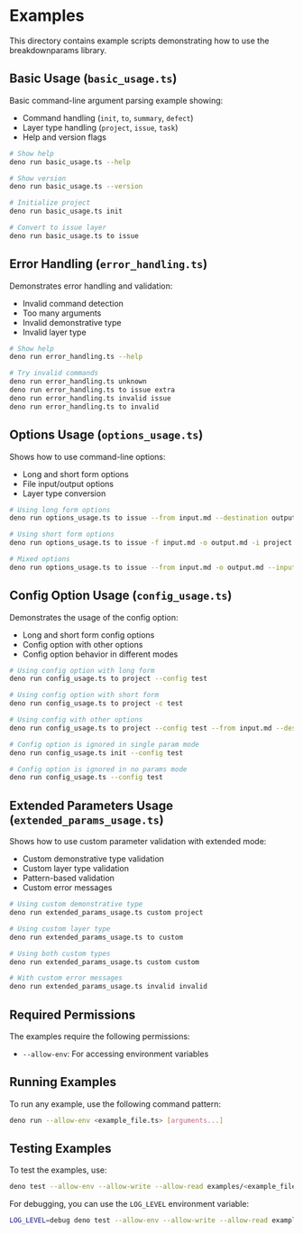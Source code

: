 # Examples

This directory contains example scripts demonstrating how to use the breakdownparams library.

## Basic Usage (`basic_usage.ts`)

Basic command-line argument parsing example showing:

- Command handling (`init`, `to`, `summary`, `defect`)
- Layer type handling (`project`, `issue`, `task`)
- Help and version flags

```bash
# Show help
deno run basic_usage.ts --help

# Show version
deno run basic_usage.ts --version

# Initialize project
deno run basic_usage.ts init

# Convert to issue layer
deno run basic_usage.ts to issue
```

## Error Handling (`error_handling.ts`)

Demonstrates error handling and validation:

- Invalid command detection
- Too many arguments
- Invalid demonstrative type
- Invalid layer type

```bash
# Show help
deno run error_handling.ts --help

# Try invalid commands
deno run error_handling.ts unknown
deno run error_handling.ts to issue extra
deno run error_handling.ts invalid issue
deno run error_handling.ts to invalid
```

## Options Usage (`options_usage.ts`)

Shows how to use command-line options:

- Long and short form options
- File input/output options
- Layer type conversion

```bash
# Using long form options
deno run options_usage.ts to issue --from input.md --destination output.md --input project

# Using short form options
deno run options_usage.ts to issue -f input.md -o output.md -i project

# Mixed options
deno run options_usage.ts to issue --from input.md -o output.md --input project
```

## Config Option Usage (`config_usage.ts`)

Demonstrates the usage of the config option:

- Long and short form config options
- Config option with other options
- Config option behavior in different modes

```bash
# Using config option with long form
deno run config_usage.ts to project --config test

# Using config option with short form
deno run config_usage.ts to project -c test

# Using config with other options
deno run config_usage.ts to project --config test --from input.md --destination output.md

# Config option is ignored in single param mode
deno run config_usage.ts init --config test

# Config option is ignored in no params mode
deno run config_usage.ts --config test
```

## Extended Parameters Usage (`extended_params_usage.ts`)

Shows how to use custom parameter validation with extended mode:

- Custom demonstrative type validation
- Custom layer type validation
- Pattern-based validation
- Custom error messages

```bash
# Using custom demonstrative type
deno run extended_params_usage.ts custom project

# Using custom layer type
deno run extended_params_usage.ts to custom

# Using both custom types
deno run extended_params_usage.ts custom custom

# With custom error messages
deno run extended_params_usage.ts invalid invalid
```

## Required Permissions

The examples require the following permissions:

- `--allow-env`: For accessing environment variables

## Running Examples

To run any example, use the following command pattern:

```bash
deno run --allow-env <example_file.ts> [arguments...]
```

## Testing Examples

To test the examples, use:

```bash
deno test --allow-env --allow-write --allow-read examples/<example_file>.ts
```

For debugging, you can use the `LOG_LEVEL` environment variable:

```bash
LOG_LEVEL=debug deno test --allow-env --allow-write --allow-read examples/<example_file>.ts
```
